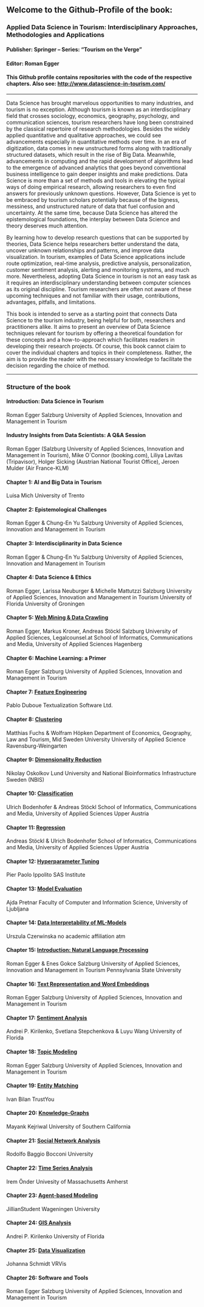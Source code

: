 ## Welcome to the Github-Profile of the book: 

### Applied Data Science in Tourism: Interdisciplinary Approaches, Methodologies and Applications
#### Publisher: Springer – Series: “Tourism on the Verge”
#### Editor: Roman Egger

#### This Github profile contains repositories with the code of the respective chapters. Also see: http://www.datascience-in-tourism.com/
------------------------------------------------------------------------------------------------------

Data Science has brought marvelous opportunities to many industries, and tourism is no exception. Although tourism is known as an interdisciplinary field that crosses sociology, economics, geography, psychology, and communication sciences, tourism researchers have long been constrained by the classical repertoire of research methodologies. Besides the widely applied quantitative and qualitative approaches, we could see advancements especially in quantitative methods over time. In an era of digitization, data comes in new unstructured forms along with traditionally structured datasets, which result in the rise of Big Data. Meanwhile, advancements in computing and the rapid development of algorithms lead to the emergence of advanced analytics that goes beyond conventional business intelligence to gain deeper insights and make predictions. Data Science is more than a set of methods and tools in elevating the typical ways of doing empirical research, allowing researchers to even find answers for previously unknown questions. However, Data Science is yet to be embraced by tourism scholars potentially because of the bigness, messiness, and unstructured nature of data that fuel confusion and uncertainty. At the same time, because Data Science has altered the epistemological foundations, the interplay between Data Science and theory deserves much attention.

By learning how to develop research questions that can be supported by theories, Data Science helps researchers better understand the data, uncover unknown relationships and patterns, and improve data visualization. In tourism, examples of Data Science applications include route optimization, real-time analysis, predictive analysis, personalization, customer sentiment analysis, alerting and monitoring systems, and much more. Nevertheless, adopting Data Science in tourism is not an easy task as it requires an interdisciplinary understanding between computer sciences as its original discipline. Tourism researchers are often not aware of these upcoming techniques and not familiar with their usage, contributions, advantages, pitfalls, and limitations.

This book is intended to serve as a starting point that connects Data Science to the tourism industry, being helpful for both, researchers and practitioners alike. It aims to present an overview of Data Science techniques relevant for tourism by offering a theoretical foundation for these concepts and a how-to-approach which facilitates readers in developing their research projects. Of course, this book cannot claim to cover the individual chapters and topics in their completeness. Rather, the aim is to provide the reader with the necessary knowledge to facilitate the decision regarding the choice of method.

----------------------------------------------------------------------------------------------------------

### Structure of the book
#### Introduction: Data Science in Tourism
Roman Egger
Salzburg University of Applied Sciences, Innovation and Management in Tourism

#### Industry Insights from Data Scientists: A Q&A Session
Roman Egger (Salzburg University of Applied Sciences, Innovation and Management in Tourism), Mike O´Connor (booking.com), Liliya Lavitas (Tripavisor), Holger Sicking (Austrian National Tourist Office), Jeroen Mulder (Air France-KLM)

#### Chapter 1: AI and Big Data in Tourism
Luisa Mich
University of Trento

#### Chapter 2: Epistemological Challenges
Roman Egger & Chung-En Yu
Salzburg University of Applied Sciences, Innovation and Management in Tourism

#### Chapter 3: Interdisciplinarity in Data Science
Roman Egger & Chung-En Yu
Salzburg University of Applied Sciences, Innovation and Management in Tourism

#### Chapter 4: Data Science & Ethics
Roman Egger, Larissa Neuburger & Michelle Mattutzzi
Salzburg University of Applied Sciences, Innovation and Management in Tourism
University of Florida
University of Groningen

#### Chapter 5: [Web Mining & Data Crawling](https://github.com/DataScience-in-Tourism/Chapter-5-Web-Mining-Data-Crawling)
Roman Egger, Markus Kroner, Andreas Stöckl
Salzburg University of Applied Sciences,
Legalcounsel.at
School of Informatics, Communications and Media, University of Applied Sciences Hagenberg

#### Chapter 6: Machine Learning: a Primer
Roman Egger
Salzburg University of Applied Sciences, Innovation and Management in Tourism

#### Chapter 7: [Feature Engineering](https://github.com/DataScience-in-Tourism/Chapter-7-Feature-Engineering)
Pablo Duboue
Textualization Software Ltd.

#### Chapter 8: [Clustering](https://github.com/DataScience-in-Tourism/Chapter-8-Unsupervised-Machine-Learning-Clustering)
Matthias Fuchs & Wolfram Höpken
Department of Economics, Geography, Law and Tourism, Mid Sweden University
University of Applied Science Ravensburg-Weingarten

#### Chapter 9: [Dimensionality Reduction](https://github.com/DataScience-in-Tourism/Chapter-9-Dimensionality-Reduction)
Nikolay Oskolkov
Lund University and National Bioinformatics Infrastructure Sweden (NBIS)

#### Chapter 10: [Classification](https://github.com/DataScience-in-Tourism/Chapter-10-Supervised-Machine-Learning-Classification)
Ulrich Bodenhofer & Andreas Stöckl
School of Informatics, Communications and Media, University of Applied Sciences Upper Austria

#### Chapter 11: [Regression](https://github.com/DataScience-in-Tourism/Chapter-11-Regression)
Andreas Stöckl & Ulrich Bodenhofer
School of Informatics, Communications and Media, University of Applied Sciences Upper Austria

#### Chapter 12: [Hyperparameter Tuning](https://github.com/DataScience-in-Tourism/Chapter-12-Hyperparameter-Tuning)
Pier Paolo Ippolito
SAS Institute

#### Chapter 13: [Model Evaluation](https://github.com/DataScience-in-Tourism/Chapter-13-Model-Evaluation-Overfitting)
Ajda Pretnar
Faculty of Computer and Information Science, University of Ljubljana

#### Chapter 14: [Data Interpretability of ML-Models](https://github.com/DataScience-in-Tourism/Chapter-14-Data-Interpretability-of-ML-Models)
Urszula Czerwinska
no academic affiliation atm

#### Chapter 15: [Introduction: Natural Language Processing](https://github.com/DataScience-in-Tourism/Chapter-15-Introduction-Natural-Language-Processing)
Roman Egger & Enes Gokce
Salzburg University of Applied Sciences, Innovation and Management in Tourism
Pennsylvania State University

#### Chapter 16: [Text Representation and Word Embeddings](https://github.com/DataScience-in-Tourism/Chapter-16-Text-Representation-and-Word-Embeddings)
Roman Egger
Salzburg University of Applied Sciences, Innovation and Management in Tourism

#### Chapter 17: [Sentiment Analysis](https://github.com/DataScience-in-Tourism/Chapter-17-Sentiment-Analysis)
Andrei P. Kirilenko, Svetlana Stepchenkova & Luyu Wang
University of Florida

#### Chapter 18: [Topic Modeling](https://github.com/DataScience-in-Tourism/Chapter-18-Topic-Modeling)
Roman Egger
Salzburg University of Applied Sciences, Innovation and Management in Tourism

#### Chapter 19: [Entity Matching](https://github.com/DataScience-in-Tourism/Chapter-19-Entity-Matching)
Ivan Bilan
TrustYou

#### Chapter 20: [Knowledge-Graphs](https://github.com/DataScience-in-Tourism/Chapter-20-Knowledge-Graphs)
Mayank Kejriwal
University of Southern California

#### Chapter 21: [Social Network Analysis](https://github.com/DataScience-in-Tourism/Chapter-21-Social-Network-Analysis)
Rodolfo Baggio
Bocconi University

#### Chapter 22: [Time Series Analysis](https://github.com/DataScience-in-Tourism/Chapter-22-Time-Series-Analysis)
Irem Önder
Univesity of Massachusetts Amherst

#### Chapter 23: [Agent-based Modeling](https://github.com/DataScience-in-Tourism/Chapter-23-Agent-based-Modeling)
JillianStudent
Wageningen University

#### Chapter 24: [GIS Analysis](https://github.com/DataScience-in-Tourism/Chapter-24-GIS-Analysis)
Andrei P. Kirilenko
University of Florida

#### Chapter 25: [Data Visualization](https://github.com/DataScience-in-Tourism/Chapter-25-Data-Visualization)
Johanna Schmidt
VRVis

#### Chapter 26: Software and Tools
Roman Egger
Salzburg University of Applied Sciences, Innovation and Management in Tourism
